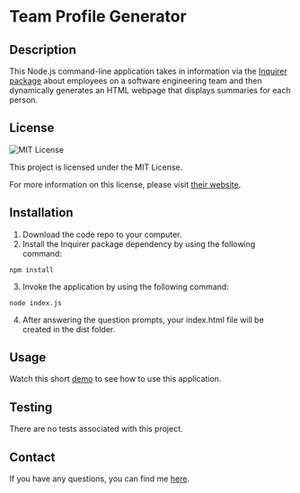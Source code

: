 # Team Profile Generator
  
## Description
This Node.js command-line application takes in information via the [Inquirer package](https://www.npmjs.com/package/inquirer) about employees on a software engineering team and then dynamically generates an HTML webpage that displays summaries for each person.

## License
![MIT License](https://img.shields.io/badge/license-MIT-red)

This project is licensed under the MIT License.
    
For more information on this license, please visit [their website](https://opensource.org/licenses/MIT).
  
## Installation
1. Download the code repo to your computer.
2. Install the Inquirer package dependency by using the following command:
```
npm install
```
3. Invoke the application by using the following command:
```
node index.js
```
4. After answering the question prompts, your index.html file will be created in the dist folder.

## Usage
Watch this short [demo](https://drive.google.com/file/d/1TJ2oxJypliO2rkJdgYPqprHnHTUsH2wY/view) to see how to use this application.

## Testing
There are no tests associated with this project.

## Contact
If you have any questions, you can find me [here](https://yyb613.github.io/portfolio).
